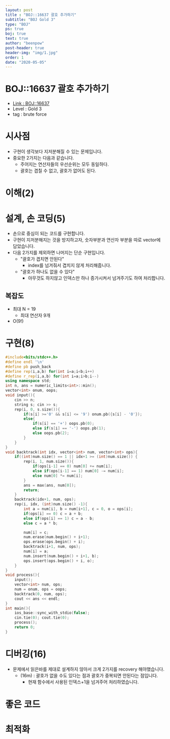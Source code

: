 ```yaml
---
layout: post
title : "BOJ::16637 괄호 추가하기"
subtitle: "BOJ Gold 3"
type: "BOJ"
ps: true
boj: true
text: true
author: "beenpow"
post-header: true
header-img: "img/1.jpg"
order: 1
date: "2020-05-05"
---
```

# BOJ::16637 괄호 추가하기
- [Link : BOJ::16637](https://www.acmicpc.net/problem/16637)
- Level : Gold 3
- tag : brute force

# 시사점
- 구현이 생각보다 지저분해질 수 있는 문제입니다.
- 중요한 2가지는 다음과 같습니다.
  - 주어지는 연산자들의 우선순위는 모두 동일하다.
  - 괄호는 겹칠 수 없고, 괄호가 없어도 된다.

# 이해(2)

# 설계, 손 코딩(5)
- 손으로 중심이 되는 코드를 구현합니다.
- 구현이 지저분해지는 것을 방지하고자, 숫자부분과 연산자 부분을 따로 vector에 담았습니다.
- 다음 2가지를 제외하면 나머지는 단순 구현입니다.
  - "괄호가 겹치면 안된다"
    - index를 넘겨줘서 겹치지 않게 처리해줍니다.
  - "괄호가 하나도 없을 수 있다"
    - 아무것도 하지않고 인덱스만 하나 증가시켜서 넘겨주기도 하여 처리합니다.

## 복잡도
- 최대 N = 19
  - 최대 연산자 9개
- O(9!)

# 구현(8)

```cpp
#include<bits/stdc++.h>
#define endl '\n'
#define pb push_back
#define rep(i,a,b) for(int i=a;i<b;i++)
#define r_rep(i,a,b) for(int i=a;i>b;i--)
using namespace std;
int n, ans = numeric_limits<int>::min();
vector<int> onum, oops;
void input(){
    cin >> n;
    string s; cin >> s;
    rep(i, 0, s.size()){
        if(s[i] >='0' && s[i] <= '9') onum.pb({s[i] - '0'});
        else{
            if(s[i] == '+') oops.pb(0);
            else if(s[i] == '-') oops.pb(1);
            else oops.pb(2);
        }
    }
}
void backtrack(int idx, vector<int> num, vector<int> ops){
    if((int)num.size() == 1 || idx+1 >= (int)num.size()) {
        rep(i, 1, num.size()){
            if(ops[i-1] == 0) num[0] += num[i];
            else if(ops[i-1] == 1) num[0] -= num[i];
            else num[0] *= num[i];
        }
        ans = max(ans, num[0]);
        return;
    }
    backtrack(idx+1, num, ops);
    rep(i, idx, (int)num.size() -1){
        int a = num[i], b = num[i+1], c = 0, o = ops[i];
        if(ops[i] == 0) c = a + b;
        else if(ops[i] == 1) c = a - b;
        else c = a * b;

        num[i] = c;
        num.erase(num.begin() + i+1);
        ops.erase(ops.begin() + i);
        backtrack(i+1, num, ops);
        num[i] = a;
        num.insert(num.begin() + i+1, b);
        ops.insert(ops.begin() + i, o);
    }
}
void process(){
    input();
    vector<int> num, ops;
    num = onum, ops = oops;
    backtrack(0, num, ops);
    cout << ans << endl;
}
int main(){
    ios_base::sync_with_stdio(false);
    cin.tie(0); cout.tie(0);
    process();
    return 0;
}
```

# 디버깅(16)
- 문제에서 읽은바를 제대로 설계하지 않아서 크게 2가지를 recovery 해야했습니다.
  - (16m) : 괄호가 없을 수도 있다는 점과 괄호가 중복되면 안된다는 점입니다.
    - 현재 함수에서 사용된 인덱스+1을 넘겨주어 처리하였습니다.

# 좋은 코드

# 최적화
